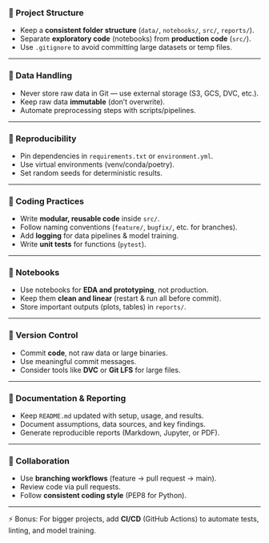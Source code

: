 
### 🔹 Project Structure

* Keep a **consistent folder structure** (`data/`, `notebooks/`, `src/`, `reports/`).
* Separate **exploratory code** (notebooks) from **production code** (`src/`).
* Use `.gitignore` to avoid committing large datasets or temp files.

---

### 🔹 Data Handling

* Never store raw data in Git — use external storage (S3, GCS, DVC, etc.).
* Keep raw data **immutable** (don’t overwrite).
* Automate preprocessing steps with scripts/pipelines.

---

### 🔹 Reproducibility

* Pin dependencies in `requirements.txt` or `environment.yml`.
* Use virtual environments (venv/conda/poetry).
* Set random seeds for deterministic results.

---

### 🔹 Coding Practices

* Write **modular, reusable code** inside `src/`.
* Follow naming conventions (`feature/`, `bugfix/`, etc. for branches).
* Add **logging** for data pipelines & model training.
* Write **unit tests** for functions (`pytest`).

---

### 🔹 Notebooks

* Use notebooks for **EDA and prototyping**, not production.
* Keep them **clean and linear** (restart & run all before commit).
* Store important outputs (plots, tables) in `reports/`.

---

### 🔹 Version Control

* Commit **code**, not raw data or large binaries.
* Use meaningful commit messages.
* Consider tools like **DVC** or **Git LFS** for large files.

---

### 🔹 Documentation & Reporting

* Keep `README.md` updated with setup, usage, and results.
* Document assumptions, data sources, and key findings.
* Generate reproducible reports (Markdown, Jupyter, or PDF).

---

### 🔹 Collaboration

* Use **branching workflows** (feature → pull request → main).
* Review code via pull requests.
* Follow **consistent coding style** (PEP8 for Python).

---

⚡ Bonus: For bigger projects, add **CI/CD** (GitHub Actions) to automate tests, linting, and model training.

